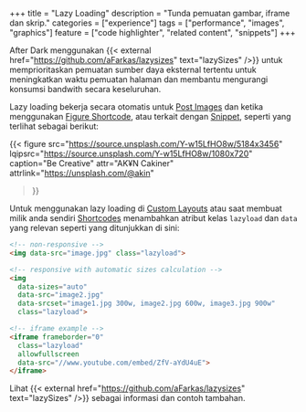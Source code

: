 +++
title = "Lazy Loading"
description = "Tunda pemuatan gambar, iframe dan skrip."
categories = ["experience"]
tags = ["performance", "images", "graphics"]
feature = ["code highlighter", "related content", "snippets"]
+++

After Dark menggunakan {{< external href="https://github.com/aFarkas/lazysizes" text="lazySizes" />}} untuk memprioritaskan pemuatan sumber daya eksternal tertentu untuk meningkatkan waktu pemuatan halaman dan membantu mengurangi konsumsi bandwith secara keseluruhan.

Lazy loading bekerja secara otomatis untuk [Post Images](../post-images) dan ketika menggunakan [Figure Shortcode](/shortcode/figure), atau terkait dengan [Snippet](../snippets), seperti yang terlihat sebagai berikut:

{{< figure
  src="https://source.unsplash.com/Y-w15LfHO8w/5184x3456"
  lqipsrc="https://source.unsplash.com/Y-w15LfHO8w/1080x720"
  caption="Be Creative"
  attr="AK¥N Cakiner"
  attrlink="https://unsplash.com/@akin"
>}}

Untuk menggunakan lazy loading di [Custom Layouts](../custom-layouts) atau saat membuat milik anda sendiri [Shortcodes](/shortcode) menambahkan atribut kelas `lazyload` dan `data` yang relevan seperti yang ditunjukkan di sini:

```html
<!-- non-responsive -->
<img data-src="image.jpg" class="lazyload">
```

```html
<!-- responsive with automatic sizes calculation -->
<img
  data-sizes="auto"
  data-src="image2.jpg"
  data-srcset="image1.jpg 300w, image2.jpg 600w, image3.jpg 900w"
  class="lazyload">
```

```html
<!-- iframe example -->
<iframe frameborder="0"
  class="lazyload"
  allowfullscreen
  data-src="//www.youtube.com/embed/ZfV-aYdU4uE">
</iframe>
```

Lihat {{< external href="https://github.com/aFarkas/lazysizes" text="lazySizes" />}} sebagai informasi dan contoh tambahan.
